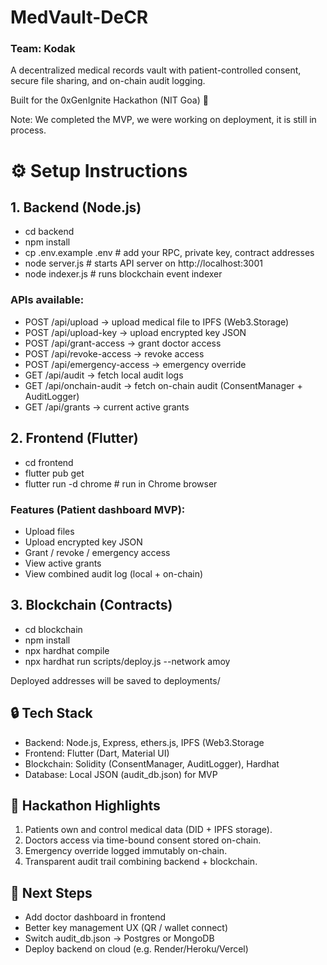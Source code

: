 # MedVault-DeCR
### Team: Kodak

A decentralized medical records vault with patient-controlled consent, secure file sharing, and on-chain audit logging.

Built for the 0xGenIgnite Hackathon (NIT Goa) 🚀

Note: We completed the MVP, we were working on deployment, it is still in process.

# ⚙️ Setup Instructions
## 1. Backend (Node.js)
- cd backend
- npm install
- cp .env.example .env   # add your RPC, private key, contract addresses
- node server.js         # starts API server on http://localhost:3001
- node indexer.js        # runs blockchain event indexer

### APIs available:
- POST /api/upload → upload medical file to IPFS (Web3.Storage)
- POST /api/upload-key → upload encrypted key JSON
- POST /api/grant-access → grant doctor access
- POST /api/revoke-access → revoke access
- POST /api/emergency-access → emergency override
- GET /api/audit → fetch local audit logs
- GET /api/onchain-audit → fetch on-chain audit (ConsentManager + AuditLogger)
- GET /api/grants → current active grants

## 2. Frontend (Flutter)
- cd frontend
- flutter pub get
- flutter run -d chrome   # run in Chrome browser

### Features (Patient dashboard MVP):
- Upload files
- Upload encrypted key JSON
- Grant / revoke / emergency access
- View active grants
- View combined audit log (local + on-chain)

## 3. Blockchain (Contracts)
- cd blockchain
- npm install
- npx hardhat compile
- npx hardhat run scripts/deploy.js --network amoy

Deployed addresses will be saved to deployments/

## 🔒 Tech Stack
- Backend: Node.js, Express, ethers.js, IPFS (Web3.Storage
- Frontend: Flutter (Dart, Material UI)
- Blockchain: Solidity (ConsentManager, AuditLogger), Hardhat
- Database: Local JSON (audit_db.json) for MVP

## 🌟 Hackathon Highlights
1. Patients own and control medical data (DID + IPFS storage).
2. Doctors access via time-bound consent stored on-chain.
3. Emergency override logged immutably on-chain.
4. Transparent audit trail combining backend + blockchain.

## 🚀 Next Steps
- Add doctor dashboard in frontend
- Better key management UX (QR / wallet connect)
- Switch audit_db.json → Postgres or MongoDB
- Deploy backend on cloud (e.g. Render/Heroku/Vercel)
